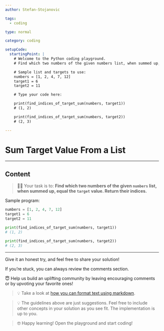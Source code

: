```yaml
---
author: Stefan-Stojanovic

tags:
  - coding

type: normal

category: coding

setupCode:
  startingPoint: |
    # Welcome to the Python coding playground.
    # Find which two numbers of the given numbers list, when summed up, equal the target value. Return their indices.

    # Sample list and targets to use:
    numbers = [1, 2, 4, 7, 12]
    target1 = 6
    target2 = 11

    # Type your code here:

    print(find_indices_of_target_sum(numbers, target1))  
    # (1, 2)

    print(find_indices_of_target_sum(numbers, target2))  
    # (2, 3)

---
```


# Sum Target Value From a List

---

## Content

> 👩‍💻 Your task is to: **Find which two numbers of the given `numbers` list, when summed up, equal the `target` value. Return their indices.**

Sample program:
```python
numbers = [1, 2, 4, 7, 12]
target1 = 6
target2 = 11

print(find_indices_of_target_sum(numbers, target1))  
# (1, 2)

print(find_indices_of_target_sum(numbers, target2))  
# (2, 3)
```

---

Give it an honest try, and feel free to share your solution!

If you’re stuck, you can always review the comments section.

😇 Help us build an uplifting community by leaving encouraging comments or by upvoting your favorite ones!

> 💡 Take a look at [how you can format text using markdown](https://www.enki.com/glossary/general/markdown-formatting).

> 💡 The guidelines above are just suggestions. Feel free to include other concepts in your solution as you see fit. The implementation is up to you.

> 🤓 Happy learning! Open the playground and start coding!
